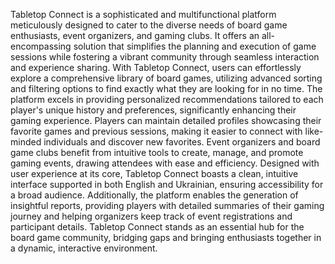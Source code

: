 Tabletop Connect is a sophisticated and multifunctional platform meticulously designed to cater to the diverse needs of board game enthusiasts, event organizers, and gaming clubs. It offers an all-encompassing solution that simplifies the planning and execution of game sessions while fostering a vibrant community through seamless interaction and experience sharing. With Tabletop Connect, users can effortlessly explore a comprehensive library of board games, utilizing advanced sorting and filtering options to find exactly what they are looking for in no time.
The platform excels in providing personalized recommendations tailored to each player's unique history and preferences, significantly enhancing their gaming experience. Players can maintain detailed profiles showcasing their favorite games and previous sessions, making it easier to connect with like-minded individuals and discover new favorites. Event organizers and board game clubs benefit from intuitive tools to create, manage, and promote gaming events, drawing attendees with ease and efficiency.
Designed with user experience at its core, Tabletop Connect boasts a clean, intuitive interface supported in both English and Ukrainian, ensuring accessibility for a broad audience. Additionally, the platform enables the generation of insightful reports, providing players with detailed summaries of their gaming journey and helping organizers keep track of event registrations and participant details. Tabletop Connect stands as an essential hub for the board game community, bridging gaps and bringing enthusiasts together in a dynamic, interactive environment.
